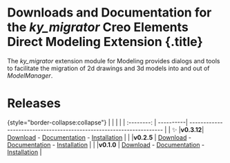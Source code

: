 # Downloads and Documentation for the _ky_migrator_ Creo Elements Direct Modeling Extension {.title}

The _ky_migrator_ extension module for Modeling provides dialogs and tools to
facilitate the migration of 2d drawings and 3d models into and out of _ModelManager_.

# Releases

{style="border-collapse:collapse"}
|            |           |                                                                      |
| :--------: | ----------| -------------------------------------------------------------------- |
| :sparkles: |**v0.3.12**| [Download](https://github.com/cadm-inc/osdm-extensions/raw/master/downloads/ky_migrator/ky_migrator_x64_0.3.12.zip) - [Documentation](0.3/Home.md) - [Installation](0.3/Installation.md) |
|            |**v0.2.5** | [Download](https://github.com/cadm-inc/osdm-extensions/raw/master/downloads/ky_migrator/ky_migrator_x64_0.2.5.zip) - [Documentation](0.2/Home.md) - [Installation](0.2/Installation.md)  |
|            |**v0.1.0** | [Download](https://github.com/cadm-inc/osdm-extensions/raw/master/downloads/ky_migrator/ky_migrator_x64_0.1.0.zip) - [Documentation](0.1/Home.md) - [Installation](0.1/Installation.md)  |
